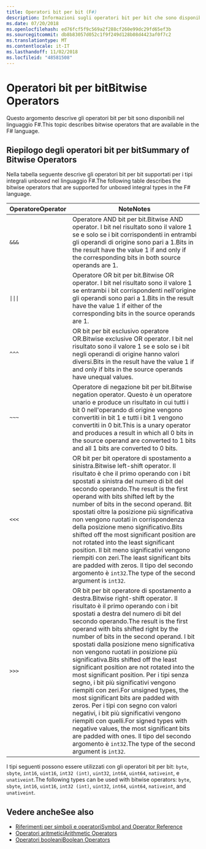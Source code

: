```yaml
---
title: Operatori bit per bit (F#)
description: Informazioni sugli operatori bit per bit che sono disponibili nel linguaggio di programmazione F#.
ms.date: 07/20/2018
ms.openlocfilehash: ed76fcf5f9c569a2f288cf260e99dc29fd65ef3b
ms.sourcegitcommit: db8b83057d052c1f9f249d128b08d4423af0f7c2
ms.translationtype: MT
ms.contentlocale: it-IT
ms.lasthandoff: 11/02/2018
ms.locfileid: "48581508"
---
```

# <a name="bitwise-operators"></a><span data-ttu-id="9b74d-103">Operatori bit per bit</span><span class="sxs-lookup"><span data-stu-id="9b74d-103">Bitwise Operators</span></span>

<span data-ttu-id="9b74d-104">Questo argomento descrive gli operatori bit per bit sono disponibili nel linguaggio F#.</span><span class="sxs-lookup"><span data-stu-id="9b74d-104">This topic describes bitwise operators that are available in the F# language.</span></span>

## <a name="summary-of-bitwise-operators"></a><span data-ttu-id="9b74d-105">Riepilogo degli operatori bit per bit</span><span class="sxs-lookup"><span data-stu-id="9b74d-105">Summary of Bitwise Operators</span></span>

<span data-ttu-id="9b74d-106">Nella tabella seguente descrive gli operatori bit per bit supportati per i tipi integrali unboxed nel linguaggio F#.</span><span class="sxs-lookup"><span data-stu-id="9b74d-106">The following table describes the bitwise operators that are supported for unboxed integral types in the F# language.</span></span>

|<span data-ttu-id="9b74d-107">Operatore</span><span class="sxs-lookup"><span data-stu-id="9b74d-107">Operator</span></span>|<span data-ttu-id="9b74d-108">Note</span><span class="sxs-lookup"><span data-stu-id="9b74d-108">Notes</span></span>|
|--------|-----|
|`&&&`|<span data-ttu-id="9b74d-109">Operatore AND bit per bit.</span><span class="sxs-lookup"><span data-stu-id="9b74d-109">Bitwise AND operator.</span></span> <span data-ttu-id="9b74d-110">I bit nel risultato sono il valore 1 se e solo se i bit corrispondenti in entrambi gli operandi di origine sono pari a 1.</span><span class="sxs-lookup"><span data-stu-id="9b74d-110">Bits in the result have the value 1 if and only if the corresponding bits in both source operands are 1.</span></span>|
|<code>&#124;&#124;&#124;</code>|<span data-ttu-id="9b74d-111">Operatore OR bit per bit.</span><span class="sxs-lookup"><span data-stu-id="9b74d-111">Bitwise OR operator.</span></span> <span data-ttu-id="9b74d-112">I bit nel risultato sono il valore 1 se entrambi i bit corrispondenti nell'origine gli operandi sono pari a 1.</span><span class="sxs-lookup"><span data-stu-id="9b74d-112">Bits in the result have the value 1 if either of the corresponding bits in the source operands are 1.</span></span>|
|`^^^`|<span data-ttu-id="9b74d-113">OR bit per bit esclusivo operatore OR.</span><span class="sxs-lookup"><span data-stu-id="9b74d-113">Bitwise exclusive OR operator.</span></span> <span data-ttu-id="9b74d-114">I bit nel risultato sono il valore 1 se e solo se i bit negli operandi di origine hanno valori diversi.</span><span class="sxs-lookup"><span data-stu-id="9b74d-114">Bits in the result have the value 1 if and only if bits in the source operands have unequal values.</span></span>|
|`~~~`|<span data-ttu-id="9b74d-115">Operatore di negazione bit per bit.</span><span class="sxs-lookup"><span data-stu-id="9b74d-115">Bitwise negation operator.</span></span> <span data-ttu-id="9b74d-116">Questo è un operatore unario e produce un risultato in cui tutti i bit 0 nell'operando di origine vengono convertiti in bit 1 e tutti i bit 1 vengono convertiti in 0 bit.</span><span class="sxs-lookup"><span data-stu-id="9b74d-116">This is a unary operator and produces a result in which all 0 bits in the source operand are converted to 1 bits and all 1 bits are converted to 0 bits.</span></span>|
|`<<<`|<span data-ttu-id="9b74d-117">OR bit per bit operatore di spostamento a sinistra.</span><span class="sxs-lookup"><span data-stu-id="9b74d-117">Bitwise left-shift operator.</span></span> <span data-ttu-id="9b74d-118">Il risultato è che il primo operando con i bit spostati a sinistra del numero di bit del secondo operando.</span><span class="sxs-lookup"><span data-stu-id="9b74d-118">The result is the first operand with bits shifted left by the number of bits in the second operand.</span></span> <span data-ttu-id="9b74d-119">Bit spostati oltre la posizione più significativa non vengono ruotati in corrispondenza della posizione meno significativo.</span><span class="sxs-lookup"><span data-stu-id="9b74d-119">Bits shifted off the most significant position are not rotated into the least significant position.</span></span> <span data-ttu-id="9b74d-120">Il bit meno significativi vengono riempiti con zeri.</span><span class="sxs-lookup"><span data-stu-id="9b74d-120">The least significant bits are padded with zeros.</span></span> <span data-ttu-id="9b74d-121">Il tipo del secondo argomento è `int32`.</span><span class="sxs-lookup"><span data-stu-id="9b74d-121">The type of the second argument is `int32`.</span></span>|
|`>>>`|<span data-ttu-id="9b74d-122">OR bit per bit operatore di spostamento a destra.</span><span class="sxs-lookup"><span data-stu-id="9b74d-122">Bitwise right-shift operator.</span></span> <span data-ttu-id="9b74d-123">Il risultato è il primo operando con i bit spostati a destra del numero di bit del secondo operando.</span><span class="sxs-lookup"><span data-stu-id="9b74d-123">The result is the first operand with bits shifted right by the number of bits in the second operand.</span></span> <span data-ttu-id="9b74d-124">I bit spostati dalla posizione meno significativa non vengono ruotati in posizione più significativa.</span><span class="sxs-lookup"><span data-stu-id="9b74d-124">Bits shifted off the least significant position are not rotated into the most significant position.</span></span> <span data-ttu-id="9b74d-125">Per i tipi senza segno, i bit più significativi vengono riempiti con zeri.</span><span class="sxs-lookup"><span data-stu-id="9b74d-125">For unsigned types, the most significant bits are padded with zeros.</span></span> <span data-ttu-id="9b74d-126">Per i tipi con segno con valori negativi, i bit più significativi vengono riempiti con quelli.</span><span class="sxs-lookup"><span data-stu-id="9b74d-126">For signed types with negative values, the most significant bits are padded with ones.</span></span> <span data-ttu-id="9b74d-127">Il tipo del secondo argomento è `int32`.</span><span class="sxs-lookup"><span data-stu-id="9b74d-127">The type of the second argument is `int32`.</span></span>|

<span data-ttu-id="9b74d-128">I tipi seguenti possono essere utilizzati con gli operatori bit per bit: `byte`, `sbyte`, `int16`, `uint16`, `int32 (int)`, `uint32`, `int64`, `uint64`, `nativeint`, e `unativeint`.</span><span class="sxs-lookup"><span data-stu-id="9b74d-128">The following types can be used with bitwise operators: `byte`, `sbyte`, `int16`, `uint16`, `int32 (int)`, `uint32`, `int64`, `uint64`, `nativeint`, and `unativeint`.</span></span>

## <a name="see-also"></a><span data-ttu-id="9b74d-129">Vedere anche</span><span class="sxs-lookup"><span data-stu-id="9b74d-129">See also</span></span>

- [<span data-ttu-id="9b74d-130">Riferimenti per simboli e operatori</span><span class="sxs-lookup"><span data-stu-id="9b74d-130">Symbol and Operator Reference</span></span>](index.md)
- [<span data-ttu-id="9b74d-131">Operatori aritmetici</span><span class="sxs-lookup"><span data-stu-id="9b74d-131">Arithmetic Operators</span></span>](arithmetic-operators.md)
- [<span data-ttu-id="9b74d-132">Operatori booleani</span><span class="sxs-lookup"><span data-stu-id="9b74d-132">Boolean Operators</span></span>](boolean-operators.md)
